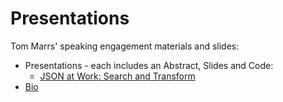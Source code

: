 Presentations
=============
Tom Marrs' speaking engagement materials and slides:

* Presentations - each includes an Abstract, Slides and Code:
  * [JSON at Work: Search and Transform](https://github.com/tmarrs/presentations/tree/master/JSON-at-Work-Search-and-Transform)
* [Bio](https://github.com/tmarrs/presentations/blob/master/bio/BIO.md)
